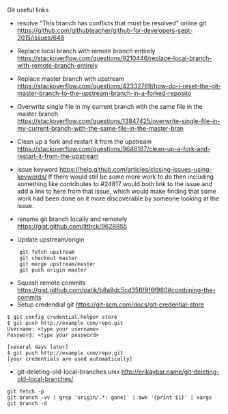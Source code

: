 Git useful links

* resolve "This branch has conflicts that must be resolved" online git https://github.com/githubteacher/github-for-developers-sept-2015/issues/648

* Replace local branch with remote branch entirely https://stackoverflow.com/questions/9210446/replace-local-branch-with-remote-branch-entirely

* Replace master branch with upstream https://stackoverflow.com/questions/42332769/how-do-i-reset-the-git-master-branch-to-the-upstream-branch-in-a-forked-reposito

* Overwrite single file in my current branch with the same file in the master branch https://stackoverflow.com/questions/13847425/overwrite-single-file-in-my-current-branch-with-the-same-file-in-the-master-bran

* Clean up a fork and restart it from the upstream https://stackoverflow.com/questions/9646167/clean-up-a-fork-and-restart-it-from-the-upstream

* issue keyword  https://help.github.com/articles/closing-issues-using-keywords/
 If there would still be some more work to do then including something like contributes to #24817 would both link to the issue and add a link to here from that issue, which would make finding that some work had been done on it more discoverable by someone looking at the issue.

* rename git branch locally and remotely https://gist.github.com/lttlrck/9628955

* Update upstream/origin
```
    git fetch upstream
    git checkout master
    git merge upstream/master
    git push origin master
```
* Squash remote commits https://gist.github.com/patik/b8a9dc5cd356f9f6f980#combining-the-commits
* Setup credendial git https://git-scm.com/docs/git-credential-store
```
$ git config credential.helper store
$ git push http://example.com/repo.git
Username: <type your username>
Password: <type your password>

[several days later]
$ git push http://example.com/repo.git
[your credentials are used automatically]
```

* git-deleting-old-local-branches unix http://erikaybar.name/git-deleting-old-local-branches/
``` git
git fetch -p
git branch -vv | grep 'origin/.*: gone]' | awk '{print $1}' | xargs git branch -d
```

